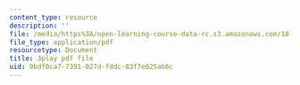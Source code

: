```yaml
---
content_type: resource
description: ''
file: /media/https%3A/open-learning-course-data-rc.s3.amazonaws.com/18-404j-theory-of-computation-fall-2020/9bdf0ca77391027dfddc83f7e025ab6c_oNsscmUwjMU.pdf
file_type: application/pdf
resourcetype: Document
title: 3play pdf file
uid: 9bdf0ca7-7391-027d-fddc-83f7e025ab6c
---
```


